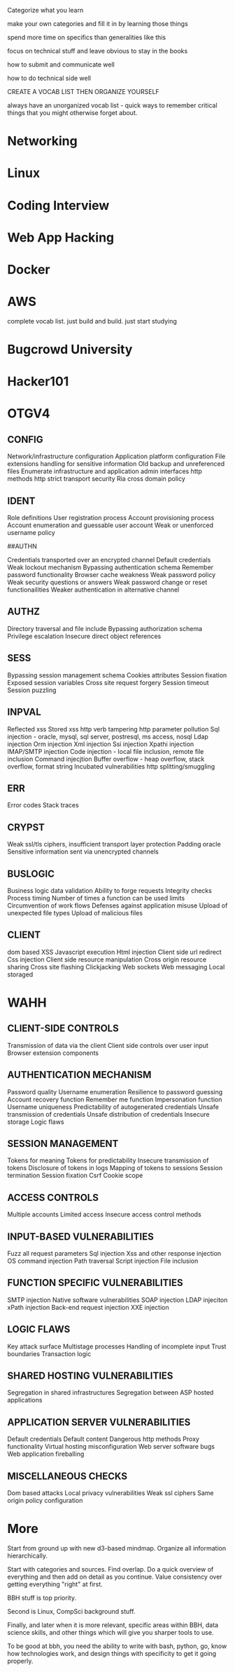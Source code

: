 Categorize what you learn

make your own categories and fill it in by learning those things

spend more time on specifics than generalities like this

focus on technical stuff and leave obvious to stay in the books

how to submit and communicate well

how to do technical side well

CREATE A VOCAB LIST THEN ORGANIZE YOURSELF

always have an unorganized vocab list - quick ways to remember critical things that you might otherwise forget about. 


# Networking

# Linux

# Coding Interview

# Web App Hacking

# Docker

# AWS

complete vocab list. just build and build. just start studying


# Bugcrowd University



# Hacker101



# OTGV4

## CONFIG
Network/infrastructure configuration
Application platform configuration
File extensions handling for sensitive information
Old backup and unreferenced files
Enumerate infrastructure and application admin interfaces
http methods
http strict transport security
Ria cross domain policy

## IDENT

Role definitions
User registration process
Account provisioning process
Account enumeration and guessable user account
Weak or unenforced username policy

##AUTHN

Credentials transported over an encrypted channel
Default credentials
Weak lockout mechanism
Bypassing authentication schema
Remember password functionality
Browser cache weakness
Weak password policy
Weak security questions or answers
Weak password change or reset functionailities
Weaker authentication in alternative channel

## AUTHZ

Directory traversal and file include
Bypassing authorization schema
Privilege escalation
Insecure direct object references

## SESS

Bypassing session management schema
Cookies attributes
Session fixation
Exposed session variables
Cross site request forgery
Session timeout
Session puzzling

## INPVAL

Reflected xss
Stored xss
http verb tampering
http parameter pollution
Sql injection - oracle, mysql, sql server, postresql, ms access, nosql
Ldap injection
Orm injection
Xml injection
Ssi injection
Xpathi injection
IMAP/SMTP injection
Code injection  - local file inclusion, remote file inclusion
Command injecjtion
Buffer overflow - heap overflow, stack overflow, format string
Incubated vulnerabilities
http splitting/smuggling

## ERR

Error codes
Stack traces

## CRYPST

Weak ssl/tls ciphers, insufficient transport layer protection
Padding oracle
Sensitive information sent via unencrypted channels

## BUSLOGIC

Business logic data validation
Ability to forge requests
Integrity checks
Process timing
Number of times a function can be used limits
Circumvention of work flows
Defenses against application misuse
Upload of unexpected file types
Upload of malicious files

## CLIENT

dom based XSS
Javascript execution
Html injection
Client side url redirect
Css injection
Client side resource manipulation
Cross origin resource sharing
Cross site flashing
Clickjacking
Web sockets
Web messaging
Local storaged


# WAHH

## CLIENT-SIDE CONTROLS

Transmission of data via the client
Client side controls over user input
Browser extension components

## AUTHENTICATION MECHANISM

Password quality
Username enumeration
Resilience to password guessing
Account recovery function
Remember me function
Impersonation function
Username uniqueness
Predictability of autogenerated credentials
Unsafe transmission of credentials
Unsafe distribution of credentials
Insecure storage
Logic flaws

## SESSION MANAGEMENT

Tokens for meaning
Tokens for predictability
Insecure transmission of tokens
Disclosure of tokens in logs
Mapping of tokens to sessions
Session termination
Session fixation
Csrf
Cookie scope

## ACCESS CONTROLS

Multiple accounts
Limited access
Insecure access control methods

## INPUT-BASED VULNERABILITIES

Fuzz all request parameters
Sql injection
Xss and other response injection
OS command injection
Path traversal
Script injection
File inclusion

## FUNCTION SPECIFIC VULNERABILITIES

SMTP injection
Native software vulnerabilities
SOAP injection
LDAP injeciton
xPath injection
Back-end request injection
XXE injection

## LOGIC FLAWS

Key attack surface
Multistage processes
Handling of incomplete input
Trust boundaries
Transaction logic

## SHARED HOSTING VULNERABILITIES

Segregation in shared infrastructures
Segregation between ASP hosted applications

## APPLICATION SERVER VULNERABILITIES

Default credentials
Default content
Dangerous http methods
Proxy functionality
Virtual hosting misconfiguration
Web server software bugs
Web application fireballing

## MISCELLANEOUS CHECKS

Dom based attacks
Local privacy vulnerabilities
Weak ssl ciphers
Same origin policy configuration




# More

Start from ground up with new d3-based mindmap. Organize all information hierarchically.

Start with categories and sources. Find overlap. Do a quick overview of everything and then add on detail as you continue. Value consistency over getting everything "right" at first. 

BBH stuff is top priority.

Second is Linux, CompSci background stuff.

Finally, and later when it is more relevant, specific areas within BBH, data science skills, and other things which will give you sharper tools to use.

To be good at bbh, you need the ability to write with bash, python, go, know how technologies work, and design things with specificity to get it going properly.


